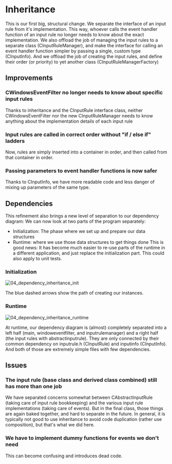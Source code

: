 # Inheritance
This is our first big, structural change. We separate the interface of an input rule from it's implementation. This way, whoever calls the event handler function of an input rule no longer needs to know about the exact implementation. 
We also offload the job of managing the input rules to a separate class (CInputRuleManager), and make the interface for calling an event handler function simpler by passing a single, custom type (CInputInfo).
And we offload the job of creating the input rules, and define their order (or priority) to yet another class (CInputRuleManagerFactory)
## Improvements
### CWindowsEventFilter no longer needs to know about specific input rules
Thanks to inheritance and the CInputRule interface class, neither CWindowsEventFilter nor the new CInputRuleManager needs to know anything about the implementation details of each input rule
### Input rules are called in correct order without "if / else if" ladders
Now, rules are simply inserted into a container in order, and then called from that container in order.
### Passing parameters to event handler functions is now safer
Thanks to CInputInfo, we have more readable code and less danger of mixing up parameters of the same type.
## Dependencies
This refinement also brings a new level of separation to our dependency diagram: We can now look at two parts of the program separately:
- Initialization: The phase where we set up and prepare our data structures
- Runtime: where we use those data structures to get things done
This is good news: It has become much easier to re-use parts of the runtime in a different application, and just replace the initialization part. This could also apply to unit tests.
### Initialization
![04_dependency_inheritance_init](https://github.com/Asperamanca/cpp_eventhandler/assets/59048940/5b65759a-ef81-4c16-b5ae-45b782fdfc9f)

The blue dashed arrows show the path of creating our instances. 
### Runtime
![04_dependency_inheritance_runtime](https://github.com/Asperamanca/cpp_eventhandler/assets/59048940/cd95f3fc-7353-4e6f-b730-58e1fc3fb508)

At runtime, our dependency diagram is (almost) completely separated into a left half (main, windoweventfilter, and inputrulemanager) and a right half (the input rules with abstractinputrule). They are only connected by their common dependency on inputrule.h (CInputRule) and inputinfo (CInputInfo). And both of those are extremely simple files with few dependencies.
## Issues
### The input rule (base class and derived class combined) still has more than one job
We have separated concerns somewhat between CAbstractInputRule (taking care of input rule bookkeeping) and the various input rule implementations (taking care of events). But in the final class, those things are again baked together, and hard to separate in the future. In general, it is typically not good to use inheritance to avoid code duplication (rather use composition), but that's what we did here.
### We have to implement dummy functions for events we don't need
This can become confusing and introduces dead code.
